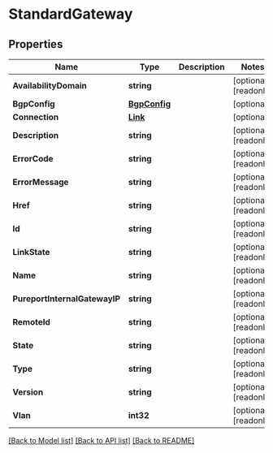 # StandardGateway

## Properties

Name | Type | Description | Notes
------------ | ------------- | ------------- | -------------
**AvailabilityDomain** | **string** |  | [optional] [readonly] 
**BgpConfig** | [**BgpConfig**](BGPConfig.md) |  | [optional] 
**Connection** | [**Link**](Link.md) |  | [optional] 
**Description** | **string** |  | [optional] [readonly] 
**ErrorCode** | **string** |  | [optional] [readonly] 
**ErrorMessage** | **string** |  | [optional] [readonly] 
**Href** | **string** |  | [optional] [readonly] 
**Id** | **string** |  | [optional] [readonly] 
**LinkState** | **string** |  | [optional] [readonly] 
**Name** | **string** |  | [optional] [readonly] 
**PureportInternalGatewayIP** | **string** |  | [optional] [readonly] 
**RemoteId** | **string** |  | [optional] [readonly] 
**State** | **string** |  | [optional] [readonly] 
**Type** | **string** |  | [optional] [readonly] 
**Version** | **string** |  | [optional] [readonly] 
**Vlan** | **int32** |  | [optional] [readonly] 

[[Back to Model list]](../README.md#documentation-for-models) [[Back to API list]](../README.md#documentation-for-api-endpoints) [[Back to README]](../README.md)


